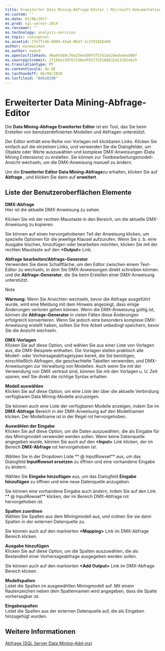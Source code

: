 ```yaml
---
title: Erweiterter Data Mining-Abfrage-Editor | Microsoft-Dokumentation
ms.custom: ''
ms.date: 03/06/2017
ms.prod: sql-server-2014
ms.reviewer: ''
ms.technology: analysis-services
ms.topic: conceptual
ms.assetid: 27e7fc46-689d-43a4-9647-1c27d182bdd6
author: minewiskan
ms.author: owend
ms.openlocfilehash: 90a64369c76e254e509f5f57b1da29ededeed08f
ms.sourcegitcommit: 2f166e139f637d6edfb5731510d632a13205eb25
ms.translationtype: MT
ms.contentlocale: de-DE
ms.lasthandoff: 06/08/2020
ms.locfileid: "84528196"
---
```

# <a name="advanced-data-mining-query-editor"></a>Erweiterter Data Mining-Abfrage-Editor
  Die **Data Mining-Abfrage Erweiterter Editor** ist ein Tool, das Sie beim Erstellen von benutzerdefinierten Modellen und Abfragen unterstützt.  
  
 Der Editor enthält eine Reihe von Vorlagen mit klickbaren Links. Klicken Sie einfach auf die einzelnen Links, und verwenden Sie die Dialogfelder, um Objekte oder Werte auszuwählen und komplexe DMX-Anweisungen (Data Mining Extensions) zu erstellen. Sie können zur Textbearbeitungsmodell-Ansicht wechseln, um die DMX-Anweisung manuell zu ändern.  
  
 Um die **Erweiterter Editor Data Mining-Abfrage**zu erhalten, klicken Sie auf **Abfrage** , und klicken Sie dann auf **erweitert**.  
  
## <a name="ui-element-list"></a>Liste der Benutzeroberflächen Elemente  
 **DMX-Abfrage**  
 Hier ist die aktuelle DMX-Anweisung zu sehen.  
  
 Klicken Sie mit der rechten Maustaste in den Bereich, um die aktuelle DMX-Anweisung zu kopieren.  
  
 Sie können auf einen hervorgehobenen Teil der Anweisung klicken, um spezielle Optionen für die jeweilige Klausel aufzurufen. Wenn Sie z. b. eine Ausgabe löschen, hinzufügen oder bearbeiten möchten, klicken Sie mit der rechten Maustaste auf den **\<Output>** Link.  
  
 **Abfrage bearbeiten/Abfrage-Generator**  
 Verwenden Sie diese Schaltfläche, um den Editor zwischen einem Text-Editor zu wechseln, in dem Sie DMX-Anweisungen direkt schreiben können. und die **Abfrage-Generator**, die Sie beim Erstellen einer DMX-Anweisung unterstützt.  
  
> [!NOTE]  
>  **Warnung:** Wenn Sie Ansichten wechseln, bevor die Abfrage ausgeführt wurde, wird eine Meldung mit dem Hinweis angezeigt, dass einige Änderungen verloren gehen können. Wenn die DMX-Anweisung gültig ist, können die **Abfrage-Generator** in vielen Fällen diese Änderungen erfolgreich konvertieren. Wenn Sie jedoch eine besonders komplexe DMX-Anweisung erstellt haben, sollten Sie Ihre Arbeit unbedingt speichern, bevor Sie die Ansicht wechseln.  
  
 **DMX-Vorlagen**  
 Klicken Sie auf diese Option, und wählen Sie aus einer Liste von Vorlagen aus, die DMX-Beispiele enthalten. Die Vorlagen stellen praktisch alle Modell- oder Vorhersageabfragetypen bereit, die Sie benötigen, einschließlich Abfragen, die geschachtelte Tabellen verwenden, und DMX-Anweisungen zur Verwaltung von Modellen. Auch wenn Sie mit der Verwendung von DMX vertraut sind, können Sie mit den Vorlagen u. U. Zeit sparen, weil Sie direkt die richtige Syntax erhalten.  
  
 **Modell auswählen**  
 Klicken Sie auf diese Option, um eine Liste der über die aktuelle Verbindung verfügbaren Data Mining-Modelle anzuzeigen.  
  
 Sie können auch eine Liste der verfügbaren Modelle anzeigen, indem Sie im **DMX-Abfrage** Bereich in der DMX-Anweisung auf den Modellnamen klicken. Der Modellname ist in der Regel rot hervorgehoben.  
  
 **Auswählen der Eingabe**  
 Klicken Sie auf diese Option, um die Daten auszuwählen, die als Eingabe für das Miningmodell verwendet werden sollen. Wenn keine Datenquelle angegeben wurde, können Sie auch auf den **\<Input>** Link klicken, der im Bereich **DMX-Abfrage** rot hervorgehoben ist.  
  
 Wählen Sie in der Dropdown Liste ** \@ InputRowset** aus, um das Dialogfeld **InputRowset ersetzen** zu öffnen und eine vorhandene Eingabe zu ändern.  
  
 Wählen Sie **Eingabe hinzufügen** aus, um das Dialogfeld **Eingabe hinzufügen** zu öffnen und eine neue Datenquelle anzugeben.  
  
 Sie können eine vorhandene Eingabe auch ändern, indem Sie auf den Link ** \@ InputRowset** klicken, der im Bereich DMX-Abfrage rot hervorgehoben ist.  
  
 **Spalten zuordnen**  
 Wählen Sie Spalten aus dem Miningmodell aus, und ordnen Sie sie dann Spalten in der externen Datenquelle zu.  
  
 Sie können auch auf den markierten **\<Mapping>** Link im DMX-Abfrage Bereich klicken.  
  
 **Ausgabe hinzufügen**  
 Klicken Sie auf diese Option, um die Spalten auszuwählen, die als Bestandteil einer Vorhersageabfrage ausgegeben werden sollen.  
  
 Sie können auch auf den markierten **\<Add Output>** Link im DMX-Abfrage Bereich klicken.  
  
 **Modellspalten**  
 Listet die Spalten im ausgewählten Miningmodell auf. Mit einem Rautenzeichen neben dem Spaltennamen wird angegeben, dass die Spalte vorhersagbar ist.  
  
 **Eingabespalten**  
 Listet die Spalten aus der externen Datenquelle auf, die als Eingaben hinzugefügt wurden.  
  
## <a name="see-also"></a>Weitere Informationen  
 [Abfrage &#40;SQL Server Data Mining-Add-ins&#41;](query-sql-server-data-mining-add-ins.md)  
  
  
